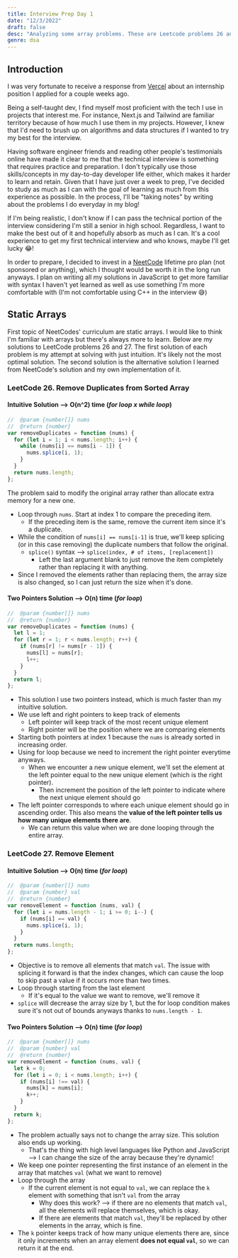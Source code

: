 ```yaml
---
title: Interview Prep Day 1
date: "12/3/2022"
draft: false
desc: "Analyzing some array problems. These are Leetcode problems 26 and 27."
genre: dsa
---
```


## Introduction

I was very fortunate to receive a response from [Vercel](https://vercel.com/home) about an internship position I applied for a couple weeks ago.

Being a self-taught dev, I find myself most proficient with the tech I use in projects that interest me. For instance, Next.js and Tailwind are familiar territory because of how much I use them in my projects. However, I knew that I'd need to brush up on algorithms and data structures if I wanted to try my best for the interview.

Having software engineer friends and reading other people's testimonials online have made it clear to me that the technical interview is something that requires practice and preparation. I don't typically use those skills/concepts in my day-to-day developer life either, which makes it harder to learn and retain. Given that I have just over a week to prep, I've decided to study as much as I can with the goal of learning as much from this experience as possible. In the process, I'll be "taking notes" by writing about the problems I do everyday in my blog!

If I'm being realistic, I don't know if I can pass the technical portion of the interview considering I'm still a senior in high school. Regardless, I want to make the best out of it and hopefully absorb as much as I can. It's a cool experience to get my first technical interview and who knows, maybe I'll get lucky :joy:!

In order to prepare, I decided to invest in a [NeetCode](https://neetcode.io) lifetime pro plan (not sponsored or anything), which I thought would be worth it in the long run anyways. I plan on writing all my solutions in JavaScript to get more familiar with syntax I haven't yet learned as well as use something I'm more comfortable with (I'm not comfortable using C++ in the interview :sweat_smile:)

## Static Arrays

First topic of NeetCodes' curriculum are static arrays. I would like to think I'm familiar with arrays but there's always more to learn. Below are my solutions to LeetCode problems 26 and 27.
The first solution of each problem is my attempt at solving with just intuition. It's likely not the most optimal solution. The second solution is the alternative solution I learned from NeetCode's solution and my own implementation of it.

### LeetCode 26. Remove Duplicates from Sorted Array

#### Intuitive Solution --> O(n^2) time (_for loop x while loop_)

```javascript
//  @param {number[]} nums
//  @return {number}
var removeDuplicates = function (nums) {
  for (let i = 1; i < nums.length; i++) {
    while (nums[i] == nums[i - 1]) {
      nums.splice(i, 1);
    }
  }
  return nums.length;
};
```

The problem said to modify the original array rather than allocate extra memory for a new one.

- Loop through `nums`. Start at index 1 to compare the preceding item.
  - If the preceding item is the same, remove the current item since it's a duplicate.
- While the condition of `nums[i] == nums[i-1]` is true, we'll keep splicing (or in this case removing) the duplicate numbers that follow the original.
  - `splice()` syntax --> `splice(index, # of items, [replacement])`
    - Left the last argument blank to just remove the item completely rather than replacing it with anything.
- Since I removed the elements rather than replacing them, the array size is also changed, so I can just return the size when it's done.

#### Two Pointers Solution --> O(n) time (_for loop_)

```javascript
//  @param {number[]} nums
//  @return {number}
var removeDuplicates = function (nums) {
  let l = 1;
  for (let r = 1; r < nums.length; r++) {
    if (nums[r] != nums[r - 1]) {
      nums[l] = nums[r];
      l++;
    }
  }
  return l;
};
```

- This solution I use two pointers instead, which is much faster than my intuitive solution.
- We use left and right pointers to keep track of elements
  - Left pointer will keep track of the most recent unique element
  - Right pointer will be the position where we are comparing elements
- Starting both pointers at index 1 because the `nums` is already sorted in increasing order.
- Using for loop because we need to increment the right pointer everytime anyways.
  - When we encounter a new unique element, we'll set the element at the left pointer equal to the new unique element (which is the right pointer).
    - Then increment the position of the left pointer to indicate where the next unique element should go
- The left pointer corresponds to where each unique element should go in ascending order. This also means the **value of the left pointer tells us how many unique elements there are**.
  - We can return this value when we are done looping through the entire array.

### LeetCode 27. Remove Element

#### Intuitive Solution --> O(n) time (_for loop_)

```javascript
//  @param {number[]} nums
//  @param {number} val
//  @return {number}
var removeElement = function (nums, val) {
  for (let i = nums.length - 1; i >= 0; i--) {
    if (nums[i] == val) {
      nums.splice(i, 1);
    }
  }
  return nums.length;
};
```

- Objective is to remove all elements that match `val`. The issue with splicing it forward is that the index changes, which can cause the loop to skip past a value if it occurs more than two times.
- Loop through starting from the last element
  - If it's equal to the value we want to remove, we'll remove it
- `splice` will decrease the array size by 1, but the for loop condition makes sure it's not out of bounds anyways thanks to `nums.length - 1`.

#### Two Pointers Solution --> O(n) time (_for loop_)

```javascript
//  @param {number[]} nums
//  @param {number} val
//  @return {number}
var removeElement = function (nums, val) {
  let k = 0;
  for (let i = 0; i < nums.length; i++) {
    if (nums[i] !== val) {
      nums[k] = nums[i];
      k++;
    }
  }
  return k;
};
```

- The problem actually says not to change the array size. This solution also ends up working.
  - That's the thing with high level languages like Python and JavaScript --> I can change the size of the array because they're dynamic!
- We keep one pointer representing the first instance of an element in the array that matches `val` (what we want to remove)
- Loop through the array
  - If the current element is not equal to `val`, we can replace the `k` element with something that isn't `val` from the array
    - Why does this work? --> if there are no elements that match `val`, all the elements will replace themselves, which is okay.
    - If there are elements that match `val`, they'll be replaced by other elements in the array, which is fine.
- The `k` pointer keeps track of how many unique elements there are, since it only increments when an array element **does not equal `val`**, so we can return it at the end.
